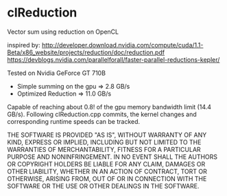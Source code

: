 # clReduction
Vector sum using reduction on OpenCL

inspired by:
http://developer.download.nvidia.com/compute/cuda/1.1-Beta/x86_website/projects/reduction/doc/reduction.pdf
https://devblogs.nvidia.com/parallelforall/faster-parallel-reductions-kepler/

Tested on Nvidia GeForce GT 710B 

- Simple summing on the gpu => 2.8  GB/s
- Optimized Reduction       => 11.0 GB/s 

Capable of reaching about 0.8! of the gpu memory bandwidth limit (14.4 GB/s). Following clReduction.cpp commits, the kernel changes and corresponding runtime speeds can be tracked.


THE SOFTWARE IS PROVIDED "AS IS", WITHOUT WARRANTY OF ANY KIND, EXPRESS OR IMPLIED, INCLUDING BUT NOT LIMITED TO THE WARRANTIES OF MERCHANTABILITY, FITNESS FOR A PARTICULAR PURPOSE AND NONINFRINGEMENT. IN NO EVENT SHALL THE AUTHORS OR COPYRIGHT HOLDERS BE LIABLE FOR ANY CLAIM, DAMAGES OR OTHER LIABILITY, WHETHER IN AN ACTION OF CONTRACT, TORT OR OTHERWISE, ARISING FROM, OUT OF OR IN CONNECTION WITH THE SOFTWARE OR THE USE OR OTHER DEALINGS IN THE SOFTWARE.

